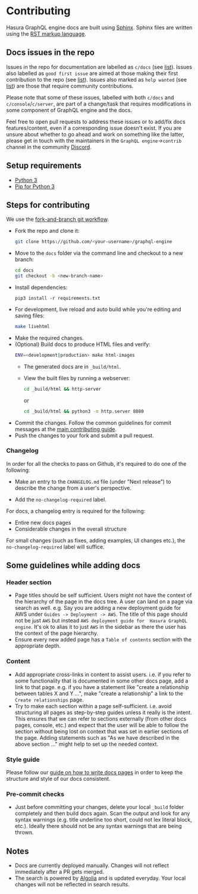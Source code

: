 # Contributing

Hasura GraphQL engine docs are built using [Sphinx](http://www.sphinx-doc.org/en/master/).
Sphinx files are written using the [RST markup language](http://www.sphinx-doc.org/en/master/usage/restructuredtext/basics.html).

## Docs issues in the repo

Issues in the repo for documentation are labelled as `c/docs` 
(see [list](https://github.com/hasura/graphql-engine/issues?utf8=%E2%9C%93&q=is%3Aissue+is%3Aopen++label%3Ac%2Fdocs)). 
Issues also labelled as `good first issue`  are aimed at those making their first contribution to the repo 
(see [list](https://github.com/hasura/graphql-engine/issues?utf8=%E2%9C%93&q=is%3Aissue+is%3Aopen++label%3Ac%2Fdocs+label%3A%22good+first+issue%22)). 
Issues also marked as `help wanted` 
(see [list](https://github.com/hasura/graphql-engine/issues?utf8=%E2%9C%93&q=is%3Aissue+is%3Aopen++label%3Ac%2Fdocs+label%3A%22help+wanted%22)) 
are those that require community contributions.

Please note that some of these issues, labelled with both `c/docs` and `c/console`/`c/server`, are part of a 
change/task that requires modifications in some component of GraphQL engine and the docs.

Feel free to open pull requests to address these issues or to add/fix  docs features/content, even if a 
corresponding issue doesn't exist. If you are unsure about whether to go ahead and work on something like 
the latter, please get in touch with the maintainers in the `GraphQL engine`->`contrib` channel in the 
community [Discord](https://discord.gg/vBPpJkS).

## Setup requirements

- [Python 3](https://www.python.org/downloads/)
- [Pip for Python 3](https://pip.pypa.io/en/stable/installing/)

## Steps for contributing

We use the [fork-and-branch git workflow](https://blog.scottlowe.org/2015/01/27/using-fork-branch-git-workflow/).

- Fork the repo and clone it:
  ```bash
  git clone https://github.com/<your-username>/graphql-engine
  ```
- Move to the `docs` folder via the command line and checkout to a new branch:
  ```bash
  cd docs
  git checkout -b <new-branch-name>
  ```
- Install dependencies:
  ```
  pip3 install -r requirements.txt
  ```
- For development, live reload and auto build while you're editing and saving
  files:
  ```bash
  make livehtml
  ```
- Make the required changes.
- (Optional) Build docs to produce HTML files and verify:
    ```bash
    ENV=<development|production> make html-images
    ```
    - The generated docs are in `_build/html`. 
    - View the built files by running a webserver:
        ```bash
        cd _build/html && http-server
        ```
        or

        ```bash
        cd _build/html && python3 -m http.server 8080
        ```        
- Commit the changes. Follow the common guidelines for commit messages at the 
[main contributing guide](../CONTRIBUTING.md#common-guidelines).
- Push the changes to your fork and submit a pull request.

### Changelog 

In order for all the checks to pass on Github, it's required to do one of the following:

- Make an entry to the `CHANGELOG.md` file (under "Next release") to describe the change from a user's perspective.

- Add the `no-changelog-required` label.

For docs, a changelog entry is required for the following:

- Entire new docs pages
- Considerable changes in the overall structure

For small changes (such as fixes, adding examples, UI changes etc.), the `no-changelog-required` label will suffice.

## Some guidelines while adding docs

### Header section
- Page titles should be self sufficient. Users might not have the context of the hierarchy of the page in the 
docs tree. A user can land on a page via search as well. e.g. Say you are adding a new deployment guide for AWS under 
`Guides -> Deployment -> AWS`. The title of this page should not be just `AWS` but instead `AWS deployment guide for 
Hasura GraphQL engine`. It's ok to alias it to just `AWS` in the sidebar as there the user has the context of the 
page hierarchy.
- Ensure every new added page has a ``Table of contents`` section with the appropriate depth.

### Content
- Add appropriate cross-links in content to assist users. i.e. if you refer to some functionality that is documented in 
some other docs page, add a link to that page. e.g. if you have a statement like "create a relationship between tables
X and Y ...", make "create a relationship" a link to the `Create relationships` page.
- Try to make each section within a page self-sufficient. i.e. avoid structuring all pages as step-by-step guides
unless it really is the intent. This ensures that we can refer to sections externally (from other docs pages, console, 
etc.) and expect that the user will be able to follow the section without being lost on context that was set in earlier 
sections of the page. Adding statements such as "As we have described in the above section ..." might help to set up 
the needed context.

### Style guide
Please follow our [guide on how to write docs pages](https://github.com/hasura/graphql-engine/wiki/How-to-write-docs-pages:-style-guide) in order to keep the structure and style of our docs consistent.

### Pre-commit checks
- Just before committing your changes, delete your local `_build` folder completely and then build docs again. Scan 
the output and look for any syntax warnings (e.g. title underline too short, could not lex literal block, etc.). 
Ideally there should not be any syntax warnings that are being thrown.

## Notes
- Docs are currently deployed manually. Changes will not reflect immediately after a PR gets merged.
- The search is powered by [Algolia](https://www.algolia.com/) and is updated everyday. Your local changes 
will not be reflected in search results.        
